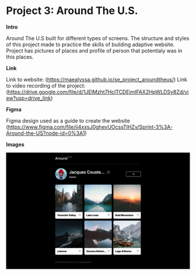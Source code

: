 # Project 3: Around The U.S.

**Intro**
  
Around The U.S built for different types of screens. The structure and styles of this project made to practice the skills of building adaptive website. Project has pictures of places and profile of person that potentialy was in this places.
  
**Link**

Link to website: (https://maealyssa.github.io/se_project_aroundtheus/)
Link to video recording of the project: (https://drive.google.com/file/d/1JElMzht7HclTCDEjmlFAX2HpWLDSy8Zd/view?usp=drive_link)

**Figma** 
 
 Figma design used as a guide to create the website 
(https://www.figma.com/file/ii4xxsJ0ghevUOcssTlHZv/Sprint-3%3A-Around-the-US?node-id=0%3A1)  
  
**Images**  
  
![screenshot of website](/images/image.png)
